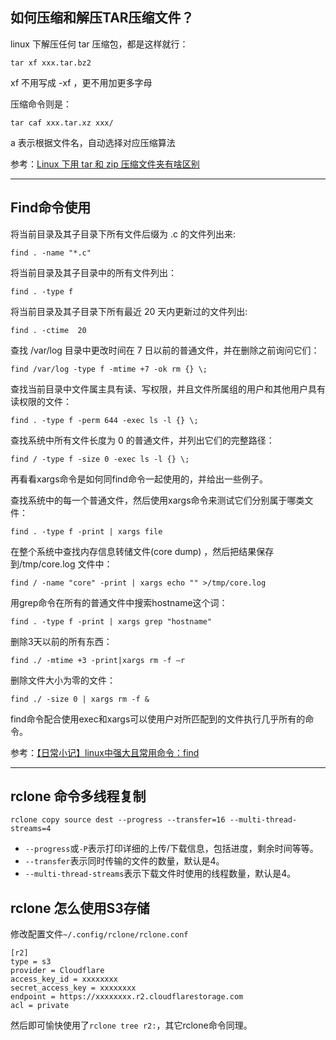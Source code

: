 
## 如何压缩和解压TAR压缩文件？

linux 下解压任何 tar 压缩包，都是这样就行：
```
tar xf xxx.tar.bz2
```

xf 不用写成 -xf ，更不用加更多字母

压缩命令则是：

```
tar caf xxx.tar.xz xxx/
```

a 表示根据文件名，自动选择对应压缩算法

参考：[Linux 下用 tar 和 zip 压缩文件夹有啥区别](https://www.v2ex.com/t/909851)

---

## Find命令使用

将当前目录及其子目录下所有文件后缀为 .c 的文件列出来:

```
find . -name "*.c"
```

将当前目录及其子目录中的所有文件列出：

```
find . -type f
```

将当前目录及其子目录下所有最近 20 天内更新过的文件列出:

```
find . -ctime  20
```

查找 /var/log 目录中更改时间在 7 日以前的普通文件，并在删除之前询问它们：

```
find /var/log -type f -mtime +7 -ok rm {} \;
```

查找当前目录中文件属主具有读、写权限，并且文件所属组的用户和其他用户具有读权限的文件：

```
find . -type f -perm 644 -exec ls -l {} \;
```

查找系统中所有文件长度为 0 的普通文件，并列出它们的完整路径：

```
find / -type f -size 0 -exec ls -l {} \;
```

再看看xargs命令是如何同find命令一起使用的，并给出一些例子。

查找系统中的每一个普通文件，然后使用xargs命令来测试它们分别属于哪类文件：

```
find . -type f -print | xargs file 
```

在整个系统中查找内存信息转储文件(core dump) ，然后把结果保存到/tmp/core.log 文件中：

```
find / -name "core" -print | xargs echo "" >/tmp/core.log
```

用grep命令在所有的普通文件中搜索hostname这个词：

```
find . -type f -print | xargs grep "hostname" 
```

删除3天以前的所有东西：

```
find ./ -mtime +3 -print|xargs rm -f –r 
```

删除文件大小为零的文件：

```
find ./ -size 0 | xargs rm -f & 
```

find命令配合使用exec和xargs可以使用户对所匹配到的文件执行几乎所有的命令。

参考：[【日常小记】linux中强大且常用命令：find](https://www.cnblogs.com/skynet/archive/2010/12/25/1916873.html)

---

## rclone 命令多线程复制

```
rclone copy source dest --progress --transfer=16 --multi-thread-streams=4
```

 - `--progress`或`-P`表示打印详细的上传/下载信息，包括进度，剩余时间等等。
 - `--transfer`表示同时传输的文件的数量，默认是4。
 - `--multi-thread-streams`表示下载文件时使用的线程数量，默认是4。

## rclone 怎么使用S3存储

修改配置文件`~/.config/rclone/rclone.conf`

```
[r2]
type = s3
provider = Cloudflare
access_key_id = xxxxxxxx
secret_access_key = xxxxxxxx
endpoint = https://xxxxxxxx.r2.cloudflarestorage.com
acl = private
```

然后即可愉快使用了`rclone tree r2:`，其它rclone命令同理。
